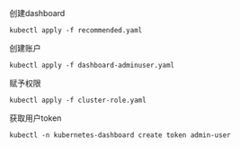 创建dashboard
~~~~
kubectl apply -f recommended.yaml
~~~~
创建账户
~~~~~
kubectl apply -f dashboard-adminuser.yaml
~~~~~

赋予权限
~~~~
kubectl apply -f cluster-role.yaml
~~~~

获取用户token

~~~~
kubectl -n kubernetes-dashboard create token admin-user
~~~~